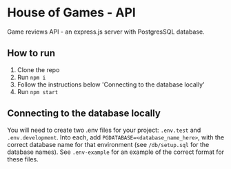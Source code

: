 # House of Games - API

Game reviews API - an express.js server with PostgresSQL database.

## How to run

1. Clone the repo
2. Run `npm i`
3. Follow the instructions below 'Connecting to the database locally'
4. Run `npm start`

## Connecting to the database locally

You will need to create two .env files for your project: `.env.test` and `.env.development`. Into each, add `PGDATABASE=<database_name_here>`, with the correct database name for that environment (see `/db/setup.sql` for the database names). See `.env-example` for an example of the correct format for these files.
